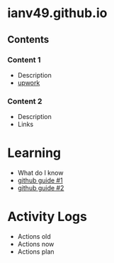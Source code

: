 # ianv49.github.io

## Contents
### Content 1
- Description
- [upwork](https://www.upwork.com)

### Content 2
- Description
- Links

# Learning
- What do I know
- [github guide #1](https://www.youtube.com/watch?v=o5g-lUuFgpg)
- [github guide #2](https://www.youtube.com/watch?v=RdZqWiYCQsg)

# Activity Logs
- Actions old
- Actions now
- Actions plan
